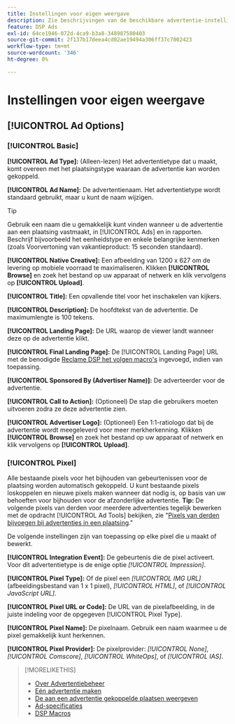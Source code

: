 ```yaml
---
title: Instellingen voor eigen weergave
description: Zie beschrijvingen van de beschikbare advertentie-instellingen voor native weergaveadvertenties.
feature: DSP Ads
exl-id: 64ce1946-072d-4ca9-b3a8-348987580403
source-git-commit: 2f137b17deea4cd02ae19494a306ff37c7002423
workflow-type: tm+mt
source-wordcount: '346'
ht-degree: 0%

---
```


# Instellingen voor eigen weergave

## [!UICONTROL Ad Options]

### [!UICONTROL Basic]

**[!UICONTROL Ad Type]:** (Alleen-lezen) Het advertentietype dat u maakt, komt overeen met het plaatsingstype waaraan de advertentie kan worden gekoppeld.

**[!UICONTROL Ad Name]:** De advertentienaam. Het advertentietype wordt standaard gebruikt, maar u kunt de naam wijzigen.

>[!TIP]
>
> Gebruik een naam die u gemakkelijk kunt vinden wanneer u de advertentie aan een plaatsing vastmaakt, in [!UICONTROL Ads] en in rapporten. Beschrijf bijvoorbeeld het eenheidstype en enkele belangrijke kenmerken (zoals Voorvertoning van vakantieproduct: 15 seconden standaard).

**[!UICONTROL Native Creative]:** Een afbeelding van 1200 x 627 om de levering op mobiele voorraad te maximaliseren. Klikken **[!UICONTROL Browse]** en zoek het bestand op uw apparaat of netwerk en klik vervolgens op **[!UICONTROL Upload]**.

**[!UICONTROL Title]:** Een opvallende titel voor het inschakelen van kijkers.

**[!UICONTROL Description]:** De hoofdtekst van de advertentie. De maximumlengte is 100 tekens.

**[!UICONTROL Landing Page]:** De URL waarop de viewer landt wanneer deze op de advertentie klikt.

**[!UICONTROL Final Landing Page]:** De [!UICONTROL Landing Page] URL met de benodigde [Reclame DSP het volgen macro&#39;s](/help/dsp/campaign-management/macros.md) ingevoegd, indien van toepassing.

**[!UICONTROL Sponsored By (Advertiser Name)]:** De adverteerder voor de advertentie.

**[!UICONTROL Call to Action]:** (Optioneel) De stap die gebruikers moeten uitvoeren zodra ze deze advertentie zien.

**[!UICONTROL Advertiser Logo]:** (Optioneel) Een 1:1-ratiologo dat bij de advertentie wordt meegeleverd voor meer merkherkenning. Klikken **[!UICONTROL Browse]** en zoek het bestand op uw apparaat of netwerk en klik vervolgens op **[!UICONTROL Upload]**.

### [!UICONTROL Pixel]

Alle bestaande pixels voor het bijhouden van gebeurtenissen voor de plaatsing worden automatisch gekoppeld. U kunt bestaande pixels loskoppelen en nieuwe pixels maken wanneer dat nodig is, op basis van uw behoeften voor bijhouden voor de afzonderlijke advertentie. **Tip:** De volgende pixels van derden voor meerdere advertenties tegelijk bewerken met de opdracht [!UICONTROL Ad Tools] bekijken, zie &quot;[Pixels van derden bijvoegen bij advertenties in een plaatsing](/help/dsp/campaign-management/ads/ad-attach-to-placement.md#attach-pixels-ads).&quot;

De volgende instellingen zijn van toepassing op elke pixel die u maakt of bewerkt.

**[!UICONTROL Integration Event]:** De gebeurtenis die de pixel activeert. Voor dit advertentietype is de enige optie *[!UICONTROL Impression]*.

**[!UICONTROL Pixel Type]:** Of de pixel een *[!UICONTROL IMG URL]* (afbeeldingsbestand van 1 x 1 pixel), *[!UICONTROL HTML]*, of *[!UICONTROL JavaScript URL]*.

**[!UICONTROL Pixel URL or Code]:** De URL van de pixelafbeelding, in de juiste indeling voor de opgegeven [!UICONTROL Pixel Type].

**[!UICONTROL Pixel Name]:** De pixelnaam. Gebruik een naam waarmee u de pixel gemakkelijk kunt herkennen.

**[!UICONTROL Pixel Provider]:** De pixelprovider: *[!UICONTROL None]*, *[!UICONTROL Comscore]*, *[!UICONTROL WhiteOps]*, of *[!UICONTROL IAS]*.

>[!MORELIKETHIS]
>
>* [Over Advertentiebeheer](ad-about.md)
>* [Eén advertentie maken](ad-create.md)
>* [De aan een advertentie gekoppelde plaatsen weergeven](/help/dsp/campaign-management/ads/ad-list-placements.md)
>* [Ad-specificaties](ad-specs.md)
>* [DSP Macros](/help/dsp/campaign-management/macros.md)
